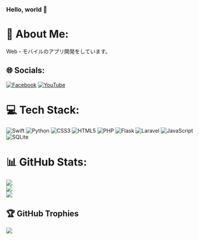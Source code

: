 ### Hello, world 👋




# 💫 About Me:

Web・モバイルのアプリ開発をしています。

## 🌐 Socials:
[![Facebook](https://img.shields.io/badge/Facebook-%231877F2.svg?logo=Facebook&logoColor=white)](https://facebook.com/8rukiKoga) [![YouTube](https://img.shields.io/badge/YouTube-%23FF0000.svg?logo=YouTube&logoColor=white)](https://youtube.com/c/@harukikoga6133) 

# 💻 Tech Stack:
![Swift](https://img.shields.io/badge/swift-F54A2A?style=for-the-badge&logo=swift&logoColor=white) ![Python](https://img.shields.io/badge/python-3670A0?style=for-the-badge&logo=python&logoColor=ffdd54) ![CSS3](https://img.shields.io/badge/css3-%231572B6.svg?style=for-the-badge&logo=css3&logoColor=white) ![HTML5](https://img.shields.io/badge/html5-%23E34F26.svg?style=for-the-badge&logo=html5&logoColor=white) ![PHP](https://img.shields.io/badge/php-%23777BB4.svg?style=for-the-badge&logo=php&logoColor=white) ![Flask](https://img.shields.io/badge/flask-%23000.svg?style=for-the-badge&logo=flask&logoColor=white) ![Laravel](https://img.shields.io/badge/laravel-%23FF2D20.svg?style=for-the-badge&logo=laravel&logoColor=white) ![JavaScript](https://img.shields.io/badge/javascript-%23323330.svg?style=for-the-badge&logo=javascript&logoColor=%23F7DF1E) ![SQLite](https://img.shields.io/badge/sqlite-%2307405e.svg?style=for-the-badge&logo=sqlite&logoColor=white)
# 📊 GitHub Stats:
![](https://github-readme-stats.vercel.app/api?username=8rukiKoga&theme=dark&hide_border=false&include_all_commits=false&count_private=false)<br/>
![](https://github-readme-streak-stats.herokuapp.com/?user=8rukiKoga&theme=dark&hide_border=false)<br/>
![](https://github-readme-stats.vercel.app/api/top-langs/?username=8rukiKoga&theme=dark&hide_border=false&include_all_commits=false&count_private=false&layout=compact)

## 🏆 GitHub Trophies
![](https://github-profile-trophy.vercel.app/?username=8rukiKoga&theme=radical&no-frame=false&no-bg=true&margin-w=4)

<!-- Proudly created with GPRM ( https://gprm.itsvg.in ) -->

